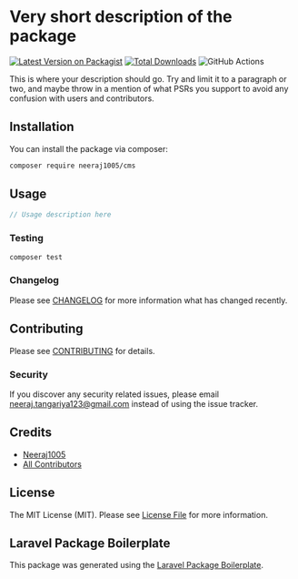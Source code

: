 # Very short description of the package

[![Latest Version on Packagist](https://img.shields.io/packagist/v/neeraj1005/cms.svg?style=flat-square)](https://packagist.org/packages/neeraj1005/cms)
[![Total Downloads](https://img.shields.io/packagist/dt/neeraj1005/cms.svg?style=flat-square)](https://packagist.org/packages/neeraj1005/cms)
![GitHub Actions](https://github.com/neeraj1005/cms/actions/workflows/main.yml/badge.svg)

This is where your description should go. Try and limit it to a paragraph or two, and maybe throw in a mention of what PSRs you support to avoid any confusion with users and contributors.

## Installation

You can install the package via composer:

```bash
composer require neeraj1005/cms
```

## Usage

```php
// Usage description here
```

### Testing

```bash
composer test
```

### Changelog

Please see [CHANGELOG](CHANGELOG.md) for more information what has changed recently.

## Contributing

Please see [CONTRIBUTING](CONTRIBUTING.md) for details.

### Security

If you discover any security related issues, please email neeraj.tangariya123@gmail.com instead of using the issue tracker.

## Credits

-   [Neeraj1005](https://github.com/neeraj1005)
-   [All Contributors](../../contributors)

## License

The MIT License (MIT). Please see [License File](LICENSE.md) for more information.

## Laravel Package Boilerplate

This package was generated using the [Laravel Package Boilerplate](https://laravelpackageboilerplate.com).
